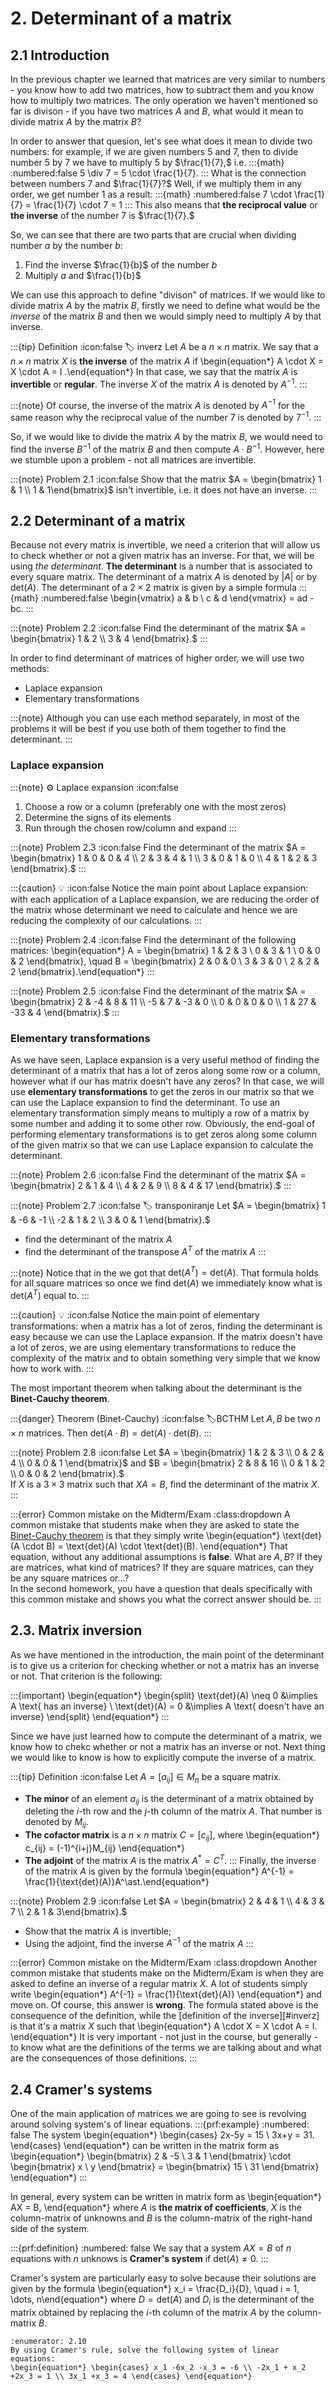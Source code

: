 # 2. Determinant of a matrix

## 2.1 Introduction
In the previous chapter we learned that matrices are very similar to numbers - you know how to add two matrices, how to subtract them and you know how to multiply two matrices. The only operation we haven't mentioned so far is divison - if you have two matrices $A$ and $B$, what would it mean to divide matrix $A$ by the matrix $B$?

In order to answer that quesion, let's see what does it mean to divide two numbers: for example, if we are given numbers $5$ and $7$, then to divide number $5$ by $7$ we have to multiply $5$ by $\frac{1}{7},$ i.e.
:::{math}
:numbered:false
5 \div 7 = 5 \cdot \frac{1}{7}.
:::
What is the connection between numbers $7$ and $\frac{1}{7}?$ Well, if we multiply them in any order, we get number $1$ as a result:
:::{math}
:numbered:false
7 \cdot \frac{1}{7} = \frac{1}{7} \cdot 7 = 1
:::
This also means that **the reciprocal value** or **the inverse** of the number $7$ is $\frac{1}{7}.$

So, we can see that there are two parts that are crucial when dividing number $a$ by the number $b$:
1. Find the inverse $\frac{1}{b}$ of the number $b$
2. Multiply $a$ and $\frac{1}{b}$

We can use this approach to define "divison" of matrices. If we would like to divide matrix $A$ by the matrix $B$, firstly we need to define what would be the *inverse* of the matrix $B$ and then we would simply need to multiply $A$ by that inverse.

:::{tip} Definition
:icon:false
:label: inverz
Let $A$ be a $n \times n$ matrix. We say that a $n \times n$ matrix $X$ is **the inverse** of the matrix $A$ if 
\begin{equation*} A \cdot X = X \cdot A = I .\end{equation*}
In that case, we say that the matrix $A$ is **invertible** or **regular**. The inverse $X$ of the matrix $A$ is denoted by $A^{-1}.$
:::

:::{note}
Of course, the inverse of the matrix $A$ is denoted by $A^{-1}$ for the same reason why the reciprocal value of the number $7$ is denoted by $7^{-1}.$
:::

So, if we would like to divide the matrix $A$ by the matrix $B$, we would need to find the inverse $B^{-1}$ of the matrix $B$ and then compute $A \cdot B^{-1}.$ However, here we stumble upon a problem - not all matrices are invertible.

:::{note} Problem 2.1
:icon:false
Show that the matrix $A = \begin{bmatrix} 1 & 1 \\ 1 & 1\end{bmatrix}$ isn't invertible, i.e. it does not have an inverse.
:::

## 2.2 Determinant of a matrix
Because not every matrix is invertible, we need a criterion that will allow us to check whether or not a given matrix has an inverse. For that, we will be using *the determinant*. **The determinant** is a number that is associated to every square matrix. The determinant of a matrix $A$ is denoted by $\lvert A \rvert$ or by $\text{det}(A).$ The determinant of a $2 \times 2$ matrix is given by a simple formula 
:::{math}
:numbered:false
\begin{vmatrix} a & b \\ c & d \end{vmatrix} = ad - bc.
:::

:::{note} Problem 2.2
:icon:false
Find the determinant of the matrix $A = \begin{bmatrix} 1 & 2 \\ 3 & 4 \end{bmatrix}.$
:::

In order to find determinant of matrices of higher order, we will use two methods:
- Laplace expansion
- Elementary transformations

:::{note}
Although you can use each method separately, in most of the problems it will be best if you use both of them together to find the determinant.
:::

### Laplace expansion

:::{note} ⚙️ Laplace expansion
:icon:false
1. Choose a row or a column (preferably one with the most zeros)
2. Determine the signs of its elements
3. Run through the chosen row/column and expand
:::

:::{note} Problem 2.3
:icon:false
Find the determinant of the matrix $A = \begin{bmatrix} 1 & 0 & 0 & 4 \\ 2 & 3 & 4 & 1 \\ 3 & 0 & 1 & 0 \\ 4 & 1 & 2 & 3 \end{bmatrix}.$
:::

:::{caution} 💡 
:icon:false
Notice the main point about Laplace expansion: with each application of a Laplace expansion, we are reducing the order of the matrix whose determinant we need to calculate and hence we are reducing the complexity of our calculations.
:::

:::{note} Problem 2.4
:icon:false
Find the determinant of the following matrices:
\begin{equation*} A = \begin{bmatrix} 1 & 2 & 3 \\ 0 & 3 & 1 \\ 0 & 0 & 2 \end{bmatrix}, \quad B = \begin{bmatrix} 2 & 0 & 0 \\ 3 & 3 & 0 \\ 2 & 2 & 2 \end{bmatrix}.\end{equation*}
:::

:::{note} Problem 2.5
:icon:false
Find the determinant of the matrix $A = \begin{bmatrix} 2 & -4 & 8 & 11 \\ -5 & 7 & -3 & 0 \\ 0 & 0 & 0 & 0 \\ 1 & 27 & -33 & 4 \end{bmatrix}.$
:::




### Elementary transformations
As we have seen, Laplace expansion is a very useful method of finding the determinant of a matrix that has a lot of zeros along some row or a column, however what if our has matrix doesn't have any zeros? In that case, we will use **elementary transformations** to get the zeros in our matrix so that we can use the Laplace expansion to find the determinant. To use an elementary transformation simply means to multiply a row of a matrix by some number and adding it to some other row. Obviously, the end-goal of performing elementary transformations is to get zeros along some column of the given matrix so that we can use Laplace expansion to calculate the determinant. 

:::{note} Problem 2.6
:icon:false
Find the determinant of the matrix $A = \begin{bmatrix} 2 & 1 & 4 \\ 4 & 2 & 9 \\ 8 & 4 & 17 \end{bmatrix}.$
:::

:::{note} Problem 2.7
:icon:false
:label: transponiranje
Let $A = \begin{bmatrix} 1 & -6 & -1 \\ -2 & 1 & 2 \\ 3 & 0 & 1 \end{bmatrix}.$
- find the determinant of the matrix $A$
- find the determinant of the transpose $A^T$ of the matrix $A$
:::

:::{note}
Notice that in the [](#transponiranje) we got that $\text{det}(A^T) = \text{det}(A).$ That formula holds for all square matrices so once we find $\text{det}(A)$ we immediately know what is $\text{det}(A^T)$ equal to.
:::

:::{caution} 💡
:icon:false
Notice the main point of elementary transformations: when a matrix has a lot of zeros, finding the determinant is easy because we can use the Laplace expansion. If the matrix doesn't have a lot of zeros, we are using elementary transformations to reduce the complexity of the matrix and to obtain something very simple that we know how to work with.
:::

The most important theorem when talking about the determinant is the **Binet-Cauchy theorem**.

:::{danger} Theorem (Binet-Cauchy)
:icon:false
:label:BCTHM
Let $A,B$ be two $n \times n$ matrices. Then $\text{det}(A \cdot B) = \text{det}(A) \cdot \text{det}(B).$
:::

:::{note} Problem 2.8
:icon:false
Let $A = \begin{bmatrix} 1 & 2 & 3 \\ 0 & 2 & 4 \\ 0 & 0 & 1 \end{bmatrix}$ and $B = \begin{bmatrix} 2 & 8 & 16 \\ 0 & 1 & 2 \\ 0 & 0 & 2 \end{bmatrix}.$ \
If $X$ is a $3 \times 3$ matrix such that $XA = B,$ find the determinant of the matrix $X$.
:::

:::{error} Common mistake on the Midterm/Exam
:class:dropdown
A common mistake that students make when they are asked to state the [Binet-Cauchy theorem](#BCTHM) is that they simply write 
\begin{equation*}
\text{det}(A \cdot B) = \text{det}(A) \cdot \text{det}(B).
\end{equation*}
That equation, without any additional assumptions is **false**. What are $A,B?$ If they are matrices, what kind of matrices? If they are square matrices, can they be any square matrices or...? \
In the second homework, you have a question that deals specifically with this common mistake and shows you what the correct answer should be.
:::
## 2.3. Matrix inversion
As we have mentioned in the introduction, the main point of the determinant is to give us a criterion for checking whether or not a matrix has an inverse or not. That criterion is the following:

:::{important}
\begin{equation*} 
\begin{split}
\text{det}(A) \neq 0 &\implies A \text{ has an inverse} \\ 
\text{det}(A) = 0 &\implies A \text{ doesn't have an inverse}
\end{split}
\end{equation*}
:::

Since we have just learned how to compute the determinant of a matrix, we know how to chekc whether or not a matrix has an inverse or not. Next thing we would like to know is how to explicitly compute the inverse of a matrix. 

:::{tip} Definition
:icon:false
Let $A = [a_{ij}] \in M_n$ be a square matrix. 
- **The minor** of an element $a_{ij}$ is the determinant of a matrix obtained by deleting the $i$-th row and the $j$-th column of the matrix $A$. That number is denoted by $M_{ij}$.
- **The cofactor matrix** is a $n \times n$ matrix $C = [c_{ij}],$ where 
\begin{equation*} c_{ij} = (-1)^{i+j}M_{ij} \end{equation*} 
- **The adjoint** of the matrix $A$ is the matrix $A^{\ast} = C^T.$
:::
Finally, the inverse of the matrix $A$ is given by the formula 
\begin{equation*} A^{-1} = \frac{1}{\text{det}(A)}A^\ast.\end{equation*}

:::{note} Problem 2.9
:icon:false
Let $A = \begin{bmatrix} 2 & 4 & 1 \\ 4 & 3 & 7 \\ 2 & 1 & 3\end{bmatrix}.$
- Show that the matrix $A$ is invertible;
- Using the adjoint, find the inverse $A^{-1}$ of the matrix $A$
:::

:::{error} Common mistake on the Midterm/Exam
:class:dropdown
Another common mistake that students make on the Midterm/Exam is when they are asked to define an inverse of a regular matrix $X$. A lot of students simply write 
\begin{equation*}
A^{-1} = \frac{1}{\text{det}(A)}
\end{equation*}
and move on. Of course, this answer is **wrong**. The formula stated above is the consequence of the definition, while the [definition of the inverse][#inverz] is that it's a matrix $X$ such that 
\begin{equation*}
A \cdot X = X \cdot A = I.
\end{equation*}
It is very important - not just in the course, but generally - to know what are the definitions of the terms we are talking about and what are the consequences of those definitions.
:::

## 2.4 Cramer's systems
One of the main application of matrices we are going to see is revolving around solving system's of linear equations.
:::{prf:example}
:numbered: false
The system
\begin{equation*} \begin{cases} 2x-5y = 15 \\ 3x+y = 31. \end{cases} \end{equation*}
can be written in the matrix form as 
\begin{equation*} \begin{bmatrix} 2 & -5 \\ 3 & 1 \end{bmatrix} \cdot \begin{bmatrix} x \\ y \end{bmatrix} = \begin{bmatrix} 15 \\ 31 \end{bmatrix} \end{equation*}
:::

In general, every system can be written in matrix form as 
\begin{equation*} AX = B, \end{equation*}
where $A$ is **the matrix of coefficients**, $X$ is the column-matrix of unknowns and $B$ is the column-matrix of the right-hand side of the system.

:::{prf:definition}
:numbered: false
We say that a system $AX = B$ of $n$ equations with $n$ unknows is **Cramer's system** if $\text{det}(A) \neq 0.$
:::

Cramer's system are particularly easy to solve because their solutions are given by the formula
\begin{equation*} x_i = \frac{D_i}{D}, \quad i = 1, \dots, n\end{equation*}
where $D = \text{det}(A)$ and $D_i$ is the determinant of the matrix obtained by replacing the $i$-th column of the matrix $A$ by the column-matrix $B$.

```{exercise}
:enumerator: 2.10
By using Cramer's rule, solve the following system of linear equations:
\begin{equation*} \begin{cases} x_1 -6x_2 -x_3 = -6 \\ -2x_1 + x_2 +2x_3 = 1 \\ 3x_1 +x_3 = 4 \end{cases} \end{equation*}
```